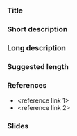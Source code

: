 ### Title

### Short description

### Long description

### Suggested length

### References
- <reference link 1>
- <reference link 2>

### Slides
[slide url]: <> (link to pre-made slides if present)
